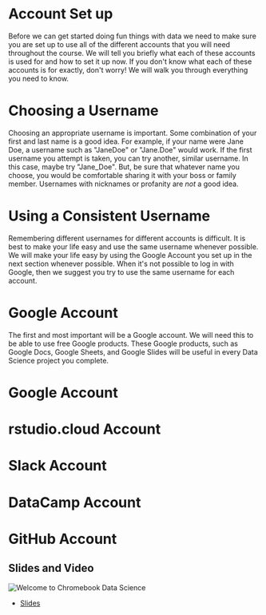 # Account Set up

Before we can get started doing fun things with data we need to make sure you are set up to use all of the different accounts that you will need throughout the course. We will tell you briefly what each of these accounts is used for and how to set it up now. If you don't know what each of these accounts is for exactly, don't worry! We will walk you through everything you need to know.

# Choosing a Username

Choosing an appropriate username is important. Some combination of your first and last name is a good idea. For example, if your name were Jane Doe, a username such as "JaneDoe" or "Jane.Doe" would work. If the first username you attempt is taken, you can try another, similar username. In this case, maybe try  "Jane_Doe". But, be sure that whatever name you choose, you would be comfortable sharing it with your boss or family member. Usernames with nicknames or profanity are *not* a good idea.

# Using a Consistent Username

Remembering different usernames for different accounts is difficult. It is best to make your life easy and use the same username whenever possible. We will make your life easy by using the Google Account you set up in the next section whenever possible. When it's not possible to log in with Google, then we suggest you try to use the same username for each account.

# Google Account

The first and most important will be a Google account. We will need this to be able to use free Google products. These Google products, such as Google Docs, Google Sheets, and Google Slides will be useful in every Data Science project you complete. 

# Google Account

# rstudio.cloud Account

# Slack Account

# DataCamp Account

# GitHub Account


## Slides and Video

![Welcome to Chromebook Data Science](https://www.youtube.com/watch?v=ZuHiwgVozKo)

* [Slides](https://docs.google.com/presentation/d/18q2gRHXGZxBL7pSWcQg_HThmgoo5qDeO9O372QkAnYU/edit?usp=sharing)


